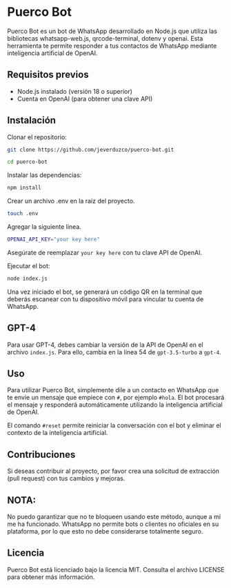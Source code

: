# Puerco Bot

Puerco Bot es un bot de WhatsApp desarrollado en Node.js que utiliza las bibliotecas whatsapp-web.js, qrcode-terminal, dotenv y openai. Esta herramienta te permite responder a tus contactos de WhatsApp mediante inteligencia artificial de OpenAI.

## Requisitos previos
- Node.js instalado (versión 18 o superior)
- Cuenta en OpenAI (para obtener una clave API)

## Instalación

Clonar el repositorio:

```bash
git clone https://github.com/jeverduzco/puerco-bot.git
```
```bash
cd puerco-bot
```
Instalar las dependencias:
```bash
npm install
```
Crear un archivo .env en la raíz del proyecto.

```bash
touch .env
```
 Agregar la siguiente línea.
```bash
OPENAI_API_KEY="your key here"
```
Asegúrate de reemplazar `your key here` con tu clave API de OpenAI.

Ejecutar el bot:
```bash
node index.js
```
Una vez iniciado el bot, se generará un código QR en la terminal que deberás escanear con tu dispositivo móvil para vincular tu cuenta de WhatsApp.

## GPT-4

Para usar GPT-4, debes cambiar la versión de la API de OpenAI en el archivo `index.js`. Para ello, cambia en la línea 54 de `gpt-3.5-turbo` a `gpt-4`.

## Uso

Para utilizar Puerco Bot, simplemente dile a un contacto en WhatsApp que te envie un mensaje que empiece con `#`, por ejemplo `#hola`. El bot procesará el mensaje y responderá automáticamente utilizando la inteligencia artificial de OpenAI.

El comando `#reset` permite reiniciar la conversación con el bot y eliminar el contexto de la inteligencia artificial.

## Contribuciones

Si deseas contribuir al proyecto, por favor crea una solicitud de extracción (pull request) con tus cambios y mejoras.

## NOTA: 

No puedo garantizar que no te bloqueen usando este método, aunque a mí me ha funcionado. WhatsApp no permite bots o clientes no oficiales en su plataforma, por lo que esto no debe considerarse totalmente seguro.

## Licencia

Puerco Bot está licenciado bajo la licencia MIT. Consulta el archivo LICENSE para obtener más información.